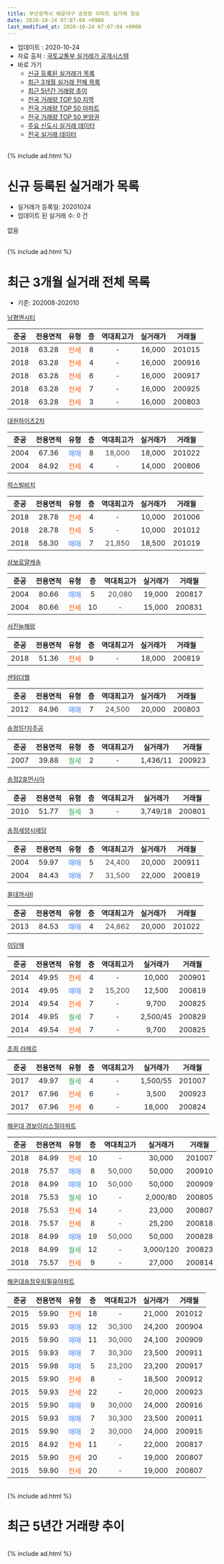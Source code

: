 ```yaml
---
title: 부산광역시 해운대구 송정동 아파트 실거래 정보
date: 2020-10-24 07:07:04 +0900
last_modified_at: 2020-10-24 07:07:04 +0900
---
```


* 업데이트 : 2020-10-24
* 자료 출처 : [국토교통부 실거래가 공개시스템](http://rt.molit.go.kr)
* 바로 가기
    * [신규 등록된 실거래가 목록](#신규-등록된-실거래가-목록)
    * [최근 3개월 실거래 전체 목록](#최근-3개월-실거래-전체-목록)
    * [최근 5년간 거래량 추이](#최근-5년간-거래량-추이)
    * [전국 거래량 TOP 50 지역](https://inasie.github.io/apt-trade-info/최근-3개월-전국에서-가장-거래가-많이-발생한-지역)
    * [전국 거래량 TOP 50 아파트](https://inasie.github.io/apt-trade-info/최근-3개월-전국에서-가장-거래가-많이-발생한-아파트)
    * [전국 거래량 TOP 50 분양권](https://inasie.github.io/apt-trade-info/최근-3개월-전국에서-가장-거래가-많이-발생한-분양권)
    * [주요 신도시 실거래 데이터](https://inasie.github.io/apt-trade-info/주요-신도시)
    * [전국 실거래 데이터](https://inasie.github.io/apt-trade-info/전국)
<br>
{% include ad.html %}
<br>

# 신규 등록된 실거래가 목록
* 실거래가 등록일: 20201024
* 업데이트 된 실거래 수: 0 건

없음

<br>
{% include ad.html %}
<br>

# 최근 3개월 실거래 전체 목록
* 기준: 202008-202010


[남평엔시티](https://search.naver.com/search.naver?query=%EB%B6%80%EC%82%B0%EA%B4%91%EC%97%AD%EC%8B%9C+%ED%95%B4%EC%9A%B4%EB%8C%80%EA%B5%AC+%EC%86%A1%EC%A0%95%EB%8F%99+%EB%82%A8%ED%8F%89%EC%97%94%EC%8B%9C%ED%8B%B0)

|준공|전용면적|유형|층|역대최고가|실거래가|거래월|
|:---:|:---:|:---:|:---:|:---:|:---:|:---:|
|2018|63.28|<span style="color:#ff5a00">전세</span>|8|<span style="color:#444444">-</span>|16,000|201015|
|2018|63.28|<span style="color:#ff5a00">전세</span>|4|<span style="color:#444444">-</span>|16,000|200916|
|2018|63.28|<span style="color:#ff5a00">전세</span>|6|<span style="color:#444444">-</span>|16,000|200917|
|2018|63.28|<span style="color:#ff5a00">전세</span>|7|<span style="color:#444444">-</span>|16,000|200925|
|2018|63.28|<span style="color:#ff5a00">전세</span>|3|<span style="color:#444444">-</span>|16,000|200803|

[대원하이츠2차](https://search.naver.com/search.naver?query=%EB%B6%80%EC%82%B0%EA%B4%91%EC%97%AD%EC%8B%9C+%ED%95%B4%EC%9A%B4%EB%8C%80%EA%B5%AC+%EC%86%A1%EC%A0%95%EB%8F%99+%EB%8C%80%EC%9B%90%ED%95%98%EC%9D%B4%EC%B8%A02%EC%B0%A8)

|준공|전용면적|유형|층|역대최고가|실거래가|거래월|
|:---:|:---:|:---:|:---:|:---:|:---:|:---:|
|2004|67.36|<span style="color:#4285f3">매매</span>|8|<span style="color:#444444">18,000</span>|18,000|201022|
|2004|84.92|<span style="color:#ff5a00">전세</span>|4|<span style="color:#444444">-</span>|14,000|200806|

[럭스빌비치](https://search.naver.com/search.naver?query=%EB%B6%80%EC%82%B0%EA%B4%91%EC%97%AD%EC%8B%9C+%ED%95%B4%EC%9A%B4%EB%8C%80%EA%B5%AC+%EC%86%A1%EC%A0%95%EB%8F%99+%EB%9F%AD%EC%8A%A4%EB%B9%8C%EB%B9%84%EC%B9%98)

|준공|전용면적|유형|층|역대최고가|실거래가|거래월|
|:---:|:---:|:---:|:---:|:---:|:---:|:---:|
|2018|28.78|<span style="color:#ff5a00">전세</span>|4|<span style="color:#444444">-</span>|10,000|201006|
|2018|28.78|<span style="color:#ff5a00">전세</span>|5|<span style="color:#444444">-</span>|10,000|201012|
|2018|58.30|<span style="color:#4285f3">매매</span>|7|<span style="color:#444444">21,850</span>|18,500|201019|

[삼보로얄캐슬](https://search.naver.com/search.naver?query=%EB%B6%80%EC%82%B0%EA%B4%91%EC%97%AD%EC%8B%9C+%ED%95%B4%EC%9A%B4%EB%8C%80%EA%B5%AC+%EC%86%A1%EC%A0%95%EB%8F%99+%EC%82%BC%EB%B3%B4%EB%A1%9C%EC%96%84%EC%BA%90%EC%8A%AC)

|준공|전용면적|유형|층|역대최고가|실거래가|거래월|
|:---:|:---:|:---:|:---:|:---:|:---:|:---:|
|2004|80.66|<span style="color:#4285f3">매매</span>|5|<span style="color:#444444">20,080</span>|19,000|200817|
|2004|80.66|<span style="color:#ff5a00">전세</span>|10|<span style="color:#444444">-</span>|15,000|200831|

[서진늘해랑](https://search.naver.com/search.naver?query=%EB%B6%80%EC%82%B0%EA%B4%91%EC%97%AD%EC%8B%9C+%ED%95%B4%EC%9A%B4%EB%8C%80%EA%B5%AC+%EC%86%A1%EC%A0%95%EB%8F%99+%EC%84%9C%EC%A7%84%EB%8A%98%ED%95%B4%EB%9E%91)

|준공|전용면적|유형|층|역대최고가|실거래가|거래월|
|:---:|:---:|:---:|:---:|:---:|:---:|:---:|
|2018|51.36|<span style="color:#ff5a00">전세</span>|9|<span style="color:#444444">-</span>|18,000|200819|

[센텀더웰](https://search.naver.com/search.naver?query=%EB%B6%80%EC%82%B0%EA%B4%91%EC%97%AD%EC%8B%9C+%ED%95%B4%EC%9A%B4%EB%8C%80%EA%B5%AC+%EC%86%A1%EC%A0%95%EB%8F%99+%EC%84%BC%ED%85%80%EB%8D%94%EC%9B%B0)

|준공|전용면적|유형|층|역대최고가|실거래가|거래월|
|:---:|:---:|:---:|:---:|:---:|:---:|:---:|
|2012|84.96|<span style="color:#4285f3">매매</span>|7|<span style="color:#444444">24,500</span>|20,000|200803|

[송정1단지주공](https://search.naver.com/search.naver?query=%EB%B6%80%EC%82%B0%EA%B4%91%EC%97%AD%EC%8B%9C+%ED%95%B4%EC%9A%B4%EB%8C%80%EA%B5%AC+%EC%86%A1%EC%A0%95%EB%8F%99+%EC%86%A1%EC%A0%951%EB%8B%A8%EC%A7%80%EC%A3%BC%EA%B3%B5)

|준공|전용면적|유형|층|역대최고가|실거래가|거래월|
|:---:|:---:|:---:|:---:|:---:|:---:|:---:|
|2007|39.88|<span style="color:#34a853">월세</span>|2|<span style="color:#444444">-</span>|1,436/11|200923|

[송정2휴먼시아](https://search.naver.com/search.naver?query=%EB%B6%80%EC%82%B0%EA%B4%91%EC%97%AD%EC%8B%9C+%ED%95%B4%EC%9A%B4%EB%8C%80%EA%B5%AC+%EC%86%A1%EC%A0%95%EB%8F%99+%EC%86%A1%EC%A0%952%ED%9C%B4%EB%A8%BC%EC%8B%9C%EC%95%84)

|준공|전용면적|유형|층|역대최고가|실거래가|거래월|
|:---:|:---:|:---:|:---:|:---:|:---:|:---:|
|2010|51.77|<span style="color:#34a853">월세</span>|3|<span style="color:#444444">-</span>|3,749/18|200801|

[송정세양시에당](https://search.naver.com/search.naver?query=%EB%B6%80%EC%82%B0%EA%B4%91%EC%97%AD%EC%8B%9C+%ED%95%B4%EC%9A%B4%EB%8C%80%EA%B5%AC+%EC%86%A1%EC%A0%95%EB%8F%99+%EC%86%A1%EC%A0%95%EC%84%B8%EC%96%91%EC%8B%9C%EC%97%90%EB%8B%B9)

|준공|전용면적|유형|층|역대최고가|실거래가|거래월|
|:---:|:---:|:---:|:---:|:---:|:---:|:---:|
|2004|59.97|<span style="color:#4285f3">매매</span>|5|<span style="color:#444444">24,400</span>|20,000|200911|
|2004|84.43|<span style="color:#4285f3">매매</span>|7|<span style="color:#444444">31,500</span>|22,000|200819|

[쏠데까사Ⅱ](https://search.naver.com/search.naver?query=%EB%B6%80%EC%82%B0%EA%B4%91%EC%97%AD%EC%8B%9C+%ED%95%B4%EC%9A%B4%EB%8C%80%EA%B5%AC+%EC%86%A1%EC%A0%95%EB%8F%99+%EC%8F%A0%EB%8D%B0%EA%B9%8C%EC%82%AC%E2%85%A1)

|준공|전용면적|유형|층|역대최고가|실거래가|거래월|
|:---:|:---:|:---:|:---:|:---:|:---:|:---:|
|2013|84.53|<span style="color:#4285f3">매매</span>|4|<span style="color:#444444">24,862</span>|20,000|201022|

[이담채](https://search.naver.com/search.naver?query=%EB%B6%80%EC%82%B0%EA%B4%91%EC%97%AD%EC%8B%9C+%ED%95%B4%EC%9A%B4%EB%8C%80%EA%B5%AC+%EC%86%A1%EC%A0%95%EB%8F%99+%EC%9D%B4%EB%8B%B4%EC%B1%84)

|준공|전용면적|유형|층|역대최고가|실거래가|거래월|
|:---:|:---:|:---:|:---:|:---:|:---:|:---:|
|2014|49.95|<span style="color:#ff5a00">전세</span>|4|<span style="color:#444444">-</span>|10,000|200901|
|2014|49.95|<span style="color:#4285f3">매매</span>|2|<span style="color:#444444">15,200</span>|12,500|200819|
|2014|49.54|<span style="color:#ff5a00">전세</span>|7|<span style="color:#444444">-</span>|9,700|200825|
|2014|49.95|<span style="color:#34a853">월세</span>|7|<span style="color:#444444">-</span>|2,500/45|200829|
|2014|49.54|<span style="color:#ff5a00">전세</span>|7|<span style="color:#444444">-</span>|9,700|200825|

[조희 라메르](https://search.naver.com/search.naver?query=%EB%B6%80%EC%82%B0%EA%B4%91%EC%97%AD%EC%8B%9C+%ED%95%B4%EC%9A%B4%EB%8C%80%EA%B5%AC+%EC%86%A1%EC%A0%95%EB%8F%99+%EC%A1%B0%ED%9D%AC+%EB%9D%BC%EB%A9%94%EB%A5%B4)

|준공|전용면적|유형|층|역대최고가|실거래가|거래월|
|:---:|:---:|:---:|:---:|:---:|:---:|:---:|
|2017|49.97|<span style="color:#34a853">월세</span>|4|<span style="color:#444444">-</span>|1,500/55|201007|
|2017|67.96|<span style="color:#ff5a00">전세</span>|6|<span style="color:#444444">-</span>|3,500|200923|
|2017|67.96|<span style="color:#ff5a00">전세</span>|6|<span style="color:#444444">-</span>|18,000|200824|

[해운대 경보이리스힐아파트](https://search.naver.com/search.naver?query=%EB%B6%80%EC%82%B0%EA%B4%91%EC%97%AD%EC%8B%9C+%ED%95%B4%EC%9A%B4%EB%8C%80%EA%B5%AC+%EC%86%A1%EC%A0%95%EB%8F%99+%ED%95%B4%EC%9A%B4%EB%8C%80+%EA%B2%BD%EB%B3%B4%EC%9D%B4%EB%A6%AC%EC%8A%A4%ED%9E%90%EC%95%84%ED%8C%8C%ED%8A%B8)

|준공|전용면적|유형|층|역대최고가|실거래가|거래월|
|:---:|:---:|:---:|:---:|:---:|:---:|:---:|
|2018|84.99|<span style="color:#ff5a00">전세</span>|10|<span style="color:#444444">-</span>|30,000|201007|
|2018|75.57|<span style="color:#4285f3">매매</span>|8|<span style="color:#444444">50,000</span>|50,000|200910|
|2018|84.99|<span style="color:#4285f3">매매</span>|10|<span style="color:#444444">50,000</span>|50,000|200909|
|2018|75.53|<span style="color:#34a853">월세</span>|10|<span style="color:#444444">-</span>|2,000/80|200805|
|2018|75.53|<span style="color:#ff5a00">전세</span>|14|<span style="color:#444444">-</span>|23,000|200807|
|2018|75.57|<span style="color:#ff5a00">전세</span>|8|<span style="color:#444444">-</span>|25,200|200818|
|2018|84.99|<span style="color:#4285f3">매매</span>|19|<span style="color:#444444">50,000</span>|50,000|200828|
|2018|84.99|<span style="color:#34a853">월세</span>|12|<span style="color:#444444">-</span>|3,000/120|200823|
|2018|75.57|<span style="color:#ff5a00">전세</span>|9|<span style="color:#444444">-</span>|27,000|200814|

[해운대송정우림필유아파트](https://search.naver.com/search.naver?query=%EB%B6%80%EC%82%B0%EA%B4%91%EC%97%AD%EC%8B%9C+%ED%95%B4%EC%9A%B4%EB%8C%80%EA%B5%AC+%EC%86%A1%EC%A0%95%EB%8F%99+%ED%95%B4%EC%9A%B4%EB%8C%80%EC%86%A1%EC%A0%95%EC%9A%B0%EB%A6%BC%ED%95%84%EC%9C%A0%EC%95%84%ED%8C%8C%ED%8A%B8)

|준공|전용면적|유형|층|역대최고가|실거래가|거래월|
|:---:|:---:|:---:|:---:|:---:|:---:|:---:|
|2015|59.90|<span style="color:#ff5a00">전세</span>|18|<span style="color:#444444">-</span>|21,000|201012|
|2015|59.93|<span style="color:#4285f3">매매</span>|12|<span style="color:#444444">30,300</span>|24,200|200904|
|2015|59.90|<span style="color:#4285f3">매매</span>|11|<span style="color:#444444">30,000</span>|24,100|200909|
|2015|59.93|<span style="color:#4285f3">매매</span>|7|<span style="color:#444444">30,300</span>|23,500|200911|
|2015|59.98|<span style="color:#4285f3">매매</span>|5|<span style="color:#444444">23,200</span>|23,200|200917|
|2015|59.90|<span style="color:#ff5a00">전세</span>|8|<span style="color:#444444">-</span>|18,500|200912|
|2015|59.93|<span style="color:#ff5a00">전세</span>|22|<span style="color:#444444">-</span>|20,000|200923|
|2015|59.90|<span style="color:#4285f3">매매</span>|9|<span style="color:#444444">30,000</span>|24,000|200916|
|2015|59.93|<span style="color:#4285f3">매매</span>|7|<span style="color:#444444">30,300</span>|23,500|200911|
|2015|59.90|<span style="color:#4285f3">매매</span>|2|<span style="color:#444444">30,000</span>|24,000|200915|
|2015|84.92|<span style="color:#ff5a00">전세</span>|11|<span style="color:#444444">-</span>|22,000|200817|
|2015|59.90|<span style="color:#ff5a00">전세</span>|20|<span style="color:#444444">-</span>|19,000|200807|
|2015|59.90|<span style="color:#ff5a00">전세</span>|20|<span style="color:#444444">-</span>|19,000|200807|


<br>
{% include ad.html %}
<br>

# 최근 5년간 거래량 추이


<div style="width:100%;">
    <canvas id="deal_progress" height="200"></canvas>
</div>

<script>
new Chart(document.getElementById("deal_progress"), {
    type: 'line',
    data: {
        labels: ['201510','201511','201512','201601','201602','201603','201604','201605','201606','201607','201608','201609','201610','201611','201612','201701','201702','201703','201704','201705','201706','201707','201708','201709','201710','201711','201712','201801','201802','201803','201804','201805','201806','201807','201808','201809','201810','201811','201812','201901','201902','201903','201904','201905','201906','201907','201908','201909','201910','201911','201912','202001','202002','202003','202004','202005','202006','202007','202008','202009','202010'],
        datasets: [{
            label: '매매',
            pointRadius: 1,
            data: [7, 4, 6, 2, 5, 7, 6, 8, 12, 7, 8, 5, 6, 8, 6, 5, 3, 12, 2, 9, 10, 2, 1, 3, 6, 3, 2, 6, 12, 28, 17, 10, 5, 11, 12, 8, 9, 4, 3, 2, 2, 20, 8, 12, 4, 2, 5, 6, 5, 24, 8, 8, 7, 12, 6, 5, 8, 17, 5, 10, 3],
            borderColor: "rgba(255, 201, 14, 1)",
            backgroundColor: "rgba(255, 201, 14, 0.5)",
            fill: false,
            lineTension: 0
        },{
            label: '전월세',
            pointRadius: 1,
            data: [8, 25, 20, 20, 6, 2, 4, 6, 9, 46, 6, 4, 5, 2, 2, 1, 2, 6, 8, 32, 3, 10, 4, 8, 7, 15, 5, 6, 8, 22, 27, 11, 14, 35, 13, 15, 10, 10, 7, 5, 6, 10, 12, 22, 8, 14, 16, 10, 12, 10, 11, 7, 9, 15, 12, 13, 14, 21, 17, 8, 6],
            borderColor: "rgba(0, 141, 185, 1)",
            backgroundColor: "rgba(0, 141, 185, 0.5)",
            fill: false,
            lineTension: 0
        }
        ]
    },
    options: {
        responsive: true,
        title: {
            display: false
        },
        tooltips: {
            mode: 'index',
            intersect: false
        },
        hover: {
            mode: 'nearest',
            intersect: true
        },
        scales: {
            xAxes: [{
                display: true,
                scaleLabel: {
                    display: true,
                    labelString: '년/월'
                }
            }],
            yAxes: [{
                display: true,
                ticks: {
                    suggestedMin: 0,
                },
                scaleLabel: {
                    display: true,
                    labelString: '실거래 수'
                }
            }]
        }
    }
});

</script>


<br>
{% include ad.html %}
<br>

